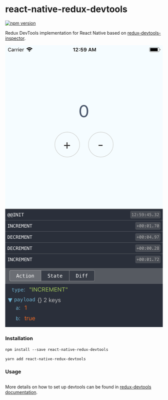 # react-native-redux-devtools

[![npm version](https://badge.fury.io/js/react-native-redux-devtools.svg)](https://badge.fury.io/js/react-native-redux-devtools)


Redux DevTools implementation for React Native based on [redux-devtools-inspector](https://github.com/alexkuz/redux-devtools-inspector).

![](https://raw.githubusercontent.com/mchudy/react-native-redux-devtools/master/screenshots/counter.png)

### Installation
```
npm install --save react-native-redux-devtools
```
```
yarn add react-native-redux-devtools
```

### Usage

```js

```

More details on how to set up devtools can be found in [redux-devtools documentation](https://github.com/reduxjs/redux-devtools/blob/master/docs/Walkthrough.md).